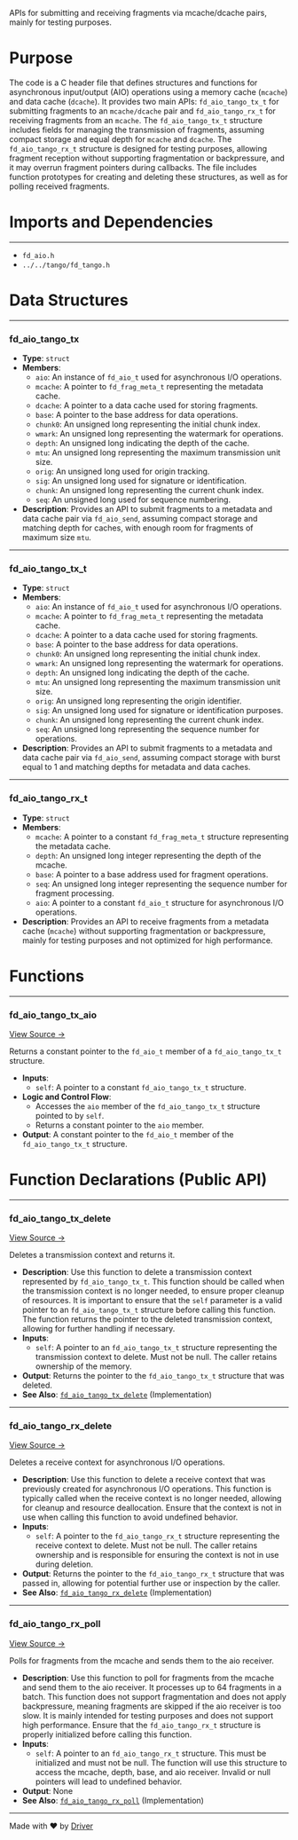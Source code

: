 <!--------------------------------------------------------------------------------->
<!-- IMPORTANT: This file is auto-generated by Driver (https://driver.ai). -------->
<!-- Manual edits may be overwritten on future commits. --------------------------->
<!--------------------------------------------------------------------------------->

APIs for submitting and receiving fragments via mcache/dcache pairs, mainly for testing purposes.

# Purpose
The code is a C header file that defines structures and functions for asynchronous input/output (AIO) operations using a memory cache (`mcache`) and data cache (`dcache`). It provides two main APIs: `fd_aio_tango_tx_t` for submitting fragments to an `mcache/dcache` pair and `fd_aio_tango_rx_t` for receiving fragments from an `mcache`. The `fd_aio_tango_tx_t` structure includes fields for managing the transmission of fragments, assuming compact storage and equal depth for `mcache` and `dcache`. The `fd_aio_tango_rx_t` structure is designed for testing purposes, allowing fragment reception without supporting fragmentation or backpressure, and it may overrun fragment pointers during callbacks. The file includes function prototypes for creating and deleting these structures, as well as for polling received fragments.
# Imports and Dependencies

---
- `fd_aio.h`
- `../../tango/fd_tango.h`


# Data Structures

---
### fd\_aio\_tango\_tx
- **Type**: ``struct``
- **Members**:
    - `aio`: An instance of `fd_aio_t` used for asynchronous I/O operations.
    - `mcache`: A pointer to `fd_frag_meta_t` representing the metadata cache.
    - `dcache`: A pointer to a data cache used for storing fragments.
    - `base`: A pointer to the base address for data operations.
    - `chunk0`: An unsigned long representing the initial chunk index.
    - `wmark`: An unsigned long representing the watermark for operations.
    - `depth`: An unsigned long indicating the depth of the cache.
    - `mtu`: An unsigned long representing the maximum transmission unit size.
    - `orig`: An unsigned long used for origin tracking.
    - `sig`: An unsigned long used for signature or identification.
    - `chunk`: An unsigned long representing the current chunk index.
    - `seq`: An unsigned long used for sequence numbering.
- **Description**: Provides an API to submit fragments to a metadata and data cache pair via `fd_aio_send`, assuming compact storage and matching depth for caches, with enough room for fragments of maximum size `mtu`.


---
### fd\_aio\_tango\_tx\_t
- **Type**: ``struct``
- **Members**:
    - `aio`: An instance of `fd_aio_t` used for asynchronous I/O operations.
    - `mcache`: A pointer to `fd_frag_meta_t` representing the metadata cache.
    - `dcache`: A pointer to a data cache used for storing fragments.
    - `base`: A pointer to the base address for data operations.
    - `chunk0`: An unsigned long representing the initial chunk index.
    - `wmark`: An unsigned long representing the watermark for operations.
    - `depth`: An unsigned long indicating the depth of the cache.
    - `mtu`: An unsigned long representing the maximum transmission unit size.
    - `orig`: An unsigned long representing the origin identifier.
    - `sig`: An unsigned long used for signature or identification purposes.
    - `chunk`: An unsigned long representing the current chunk index.
    - `seq`: An unsigned long representing the sequence number for operations.
- **Description**: Provides an API to submit fragments to a metadata and data cache pair via `fd_aio_send`, assuming compact storage with burst equal to 1 and matching depths for metadata and data caches.


---
### fd\_aio\_tango\_rx\_t
- **Type**: ``struct``
- **Members**:
    - `mcache`: A pointer to a constant `fd_frag_meta_t` structure representing the metadata cache.
    - `depth`: An unsigned long integer representing the depth of the mcache.
    - `base`: A pointer to a base address used for fragment operations.
    - `seq`: An unsigned long integer representing the sequence number for fragment processing.
    - `aio`: A pointer to a constant `fd_aio_t` structure for asynchronous I/O operations.
- **Description**: Provides an API to receive fragments from a metadata cache (`mcache`) without supporting fragmentation or backpressure, mainly for testing purposes and not optimized for high performance.


# Functions

---
### fd\_aio\_tango\_tx\_aio<!-- {{#callable:fd_aio_tango_tx_aio}} -->
[View Source →](<../../../../../src/waltz/aio/fd_aio_tango.h#L45>)

Returns a constant pointer to the `fd_aio_t` member of a `fd_aio_tango_tx_t` structure.
- **Inputs**:
    - `self`: A pointer to a constant `fd_aio_tango_tx_t` structure.
- **Logic and Control Flow**:
    - Accesses the `aio` member of the `fd_aio_tango_tx_t` structure pointed to by `self`.
    - Returns a constant pointer to the `aio` member.
- **Output**: A constant pointer to the `fd_aio_t` member of the `fd_aio_tango_tx_t` structure.


# Function Declarations (Public API)

---
### fd\_aio\_tango\_tx\_delete<!-- {{#callable_declaration:fd_aio_tango_tx_delete}} -->
[View Source →](<../../../../../src/waltz/aio/fd_aio_tango.h#L42>)

Deletes a transmission context and returns it.
- **Description**: Use this function to delete a transmission context represented by `fd_aio_tango_tx_t`. This function should be called when the transmission context is no longer needed, to ensure proper cleanup of resources. It is important to ensure that the `self` parameter is a valid pointer to an `fd_aio_tango_tx_t` structure before calling this function. The function returns the pointer to the deleted transmission context, allowing for further handling if necessary.
- **Inputs**:
    - `self`: A pointer to an `fd_aio_tango_tx_t` structure representing the transmission context to delete. Must not be null. The caller retains ownership of the memory.
- **Output**: Returns the pointer to the `fd_aio_tango_tx_t` structure that was deleted.
- **See Also**: [`fd_aio_tango_tx_delete`](<fd_aio_tango.c.md#fd_aio_tango_tx_delete>)  (Implementation)


---
### fd\_aio\_tango\_rx\_delete<!-- {{#callable_declaration:fd_aio_tango_rx_delete}} -->
[View Source →](<../../../../../src/waltz/aio/fd_aio_tango.h#L78>)

Deletes a receive context for asynchronous I/O operations.
- **Description**: Use this function to delete a receive context that was previously created for asynchronous I/O operations. This function is typically called when the receive context is no longer needed, allowing for cleanup and resource deallocation. Ensure that the context is not in use when calling this function to avoid undefined behavior.
- **Inputs**:
    - `self`: A pointer to the `fd_aio_tango_rx_t` structure representing the receive context to delete. Must not be null. The caller retains ownership and is responsible for ensuring the context is not in use during deletion.
- **Output**: Returns the pointer to the `fd_aio_tango_rx_t` structure that was passed in, allowing for potential further use or inspection by the caller.
- **See Also**: [`fd_aio_tango_rx_delete`](<fd_aio_tango.c.md#fd_aio_tango_rx_delete>)  (Implementation)


---
### fd\_aio\_tango\_rx\_poll<!-- {{#callable_declaration:fd_aio_tango_rx_poll}} -->
[View Source →](<../../../../../src/waltz/aio/fd_aio_tango.h#L81>)

Polls for fragments from the mcache and sends them to the aio receiver.
- **Description**: Use this function to poll for fragments from the mcache and send them to the aio receiver. It processes up to 64 fragments in a batch. This function does not support fragmentation and does not apply backpressure, meaning fragments are skipped if the aio receiver is too slow. It is mainly intended for testing purposes and does not support high performance. Ensure that the `fd_aio_tango_rx_t` structure is properly initialized before calling this function.
- **Inputs**:
    - `self`: A pointer to an `fd_aio_tango_rx_t` structure. This must be initialized and must not be null. The function will use this structure to access the mcache, depth, base, and aio receiver. Invalid or null pointers will lead to undefined behavior.
- **Output**: None
- **See Also**: [`fd_aio_tango_rx_poll`](<fd_aio_tango.c.md#fd_aio_tango_rx_poll>)  (Implementation)



---
Made with ❤️ by [Driver](https://www.driver.ai/)